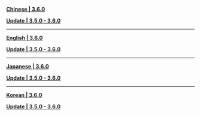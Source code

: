 **[Chinese | 3.6.0](https://autopatchos.starrails.com/client/download/20250913164141_tr7lKfbYCfL2GUSk/PC/Chinese.7z)**

**[Update | 3.5.0 - 3.6.0](https://autopatchos.starrails.com/client/diff/hkrpg_global/audio_zh-cn_3.5.0_3.6.0_hdiff_LZUFHgBgfkvXkXwb.7z)**

---

**[English | 3.6.0](https://autopatchos.starrails.com/client/download/20250913164141_tr7lKfbYCfL2GUSk/PC/English.7z)**

**[Update | 3.5.0 - 3.6.0](https://autopatchos.starrails.com/client/diff/hkrpg_global/audio_en-us_3.5.0_3.6.0_hdiff_xzCoJhbqimBNjpxt.7z)**

---

**[Japanese | 3.6.0](https://autopatchos.starrails.com/client/download/20250913164141_tr7lKfbYCfL2GUSk/PC/Japanese.7z)**

**[Update | 3.5.0 - 3.6.0](https://autopatchos.starrails.com/client/diff/hkrpg_global/audio_ja-jp_3.5.0_3.6.0_hdiff_wkaTYuKrqOrjjJhz.7z)**

---

**[Korean | 3.6.0](https://autopatchos.starrails.com/client/download/20250913164141_tr7lKfbYCfL2GUSk/PC/Korean.7z)**

**[Update | 3.5.0 - 3.6.0](https://autopatchos.starrails.com/client/diff/hkrpg_global/audio_ko-kr_3.5.0_3.6.0_hdiff_EqpaSnWQlPTRNuzO.7z)**
